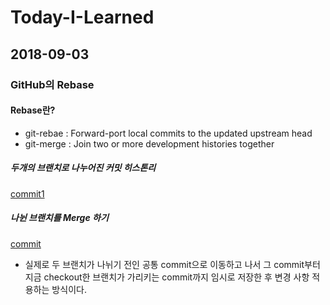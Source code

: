 # Today-I-Learned

## 2018-09-03
### GitHub의 Rebase
#### Rebase란? 
* git-rebae : Forward-port local commits to the updated upstream head
* git-merge : Join two or more development histories together

##### 두개의 브랜치로 나누어진 커밋 히스톤리
[commit1](https://git-scm.com/figures/18333fig0327-tn.png)

##### 나뉜 브랜치를 Merge 하기
[commit](https://git-scm.com/figures/18333fig0328-tn.png)

* 실제로 두 브랜치가 나뉘기 전인 공통 commit으로 이동하고 나서 그 commit부터 지금 checkout한 브랜치가 가리키는 commit까지
  임시로 저장한 후 변경 사항 적용하는 방식이다.